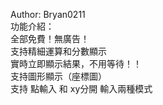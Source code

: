 Author: Bryan0211  
功能介紹：  
全部免費！無廣告！  
支持精細運算和分數顯示  
實時立即顯示結果，不用等待！！  
支持圖形顯示（座標圖）  
支持 點輸入 和 xy分開 輸入兩種模式  
